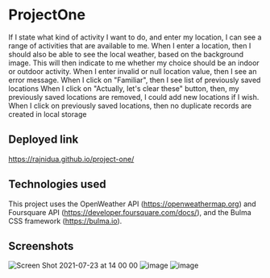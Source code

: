# ProjectOne

If I state what kind of activity I want to do, and enter my location, I can see a range of activities that are available to me.
When I enter a location,
then I should also be able to see the local weather, based on the background image. This will then indicate to me whether my choice should be an indoor or outdoor activity.
When I enter invalid or null location value, 
then I see an error message.
When I click on "Familiar",
then I see list of previously saved locations
When I click on "Actually, let's clear these" button,
then, my previously saved locations are removed, I could add new locations if I wish.
When I click on previously saved locations,
then no duplicate records are created in local storage


## Deployed link 
https://rajnidua.github.io/project-one/

## Technologies used
This project uses the OpenWeather API (https://openweathermap.org) and Foursquare API (https://developer.foursquare.com/docs/), and the Bulma CSS framework (https://bulma.io).


## Screenshots
![Screen Shot 2021-07-23 at 14 00 00](https://user-images.githubusercontent.com/83541287/126735913-d589f0fc-6350-4810-b8a8-ec4c01f75465.png)
![image](https://user-images.githubusercontent.com/83541287/126735966-abefb75c-1a6a-4377-997f-21c7a204e5da.png)
![image](https://user-images.githubusercontent.com/83541287/126736052-cf91e417-e17f-4fcb-9e87-2eeba069d551.png)









